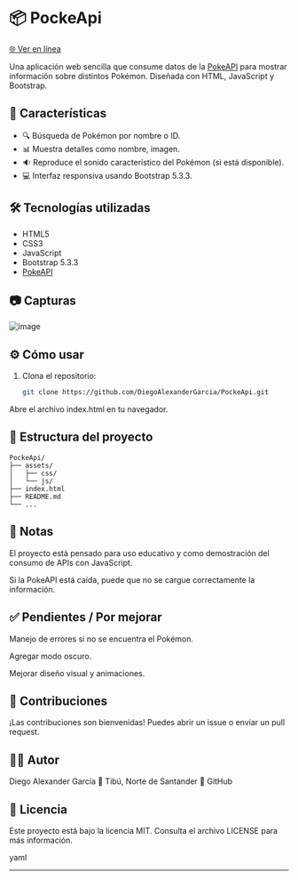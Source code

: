 # 📦 PockeApi

[🌐 Ver en línea](https://pocke-api.netlify.app/)

Una aplicación web sencilla que consume datos de la [PokeAPI](https://pokeapi.co/) para mostrar información sobre distintos Pokémon. Diseñada con HTML, JavaScript y Bootstrap.

## 🚀 Características

- 🔍 Búsqueda de Pokémon por nombre o ID.
- 📊 Muestra detalles como nombre, imagen.
- 🔉 Reproduce el sonido característico del Pokémon (si está disponible).
- 💻 Interfaz responsiva usando Bootstrap 5.3.3.

## 🛠️ Tecnologías utilizadas

- HTML5
- CSS3
- JavaScript
- Bootstrap 5.3.3
- [PokeAPI](https://pokeapi.co/)

## 📷 Capturas

![image](https://github.com/user-attachments/assets/e0fc4705-4f36-41d0-8411-7ed6dde5751d)


## ⚙️ Cómo usar

1. Clona el repositorio:
   ```bash
   git clone https://github.com/DiegoAlexanderGarcia/PockeApi.git
   ```

Abre el archivo index.html en tu navegador.

## 📁 Estructura del proyecto
```
PockeApi/
├── assets/
│   ├── css/
│   └── js/
├── index.html
├── README.md
└── ...
```
## 📌 Notas
El proyecto está pensado para uso educativo y como demostración del consumo de APIs con JavaScript.

Si la PokeAPI está caída, puede que no se cargue correctamente la información.

## ✅ Pendientes / Por mejorar
 Manejo de errores si no se encuentra el Pokémon.

 Agregar modo oscuro.

 Mejorar diseño visual y animaciones.

## 🤝 Contribuciones
¡Las contribuciones son bienvenidas! Puedes abrir un issue o enviar un pull request.

## 🧑‍💻 Autor
Diego Alexander García
📍 Tibú, Norte de Santander
💼 GitHub

## 📄 Licencia
Este proyecto está bajo la licencia MIT. Consulta el archivo LICENSE para más información.

yaml

---








